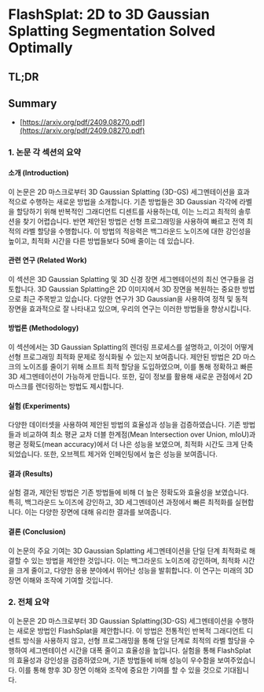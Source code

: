 # FlashSplat: 2D to 3D Gaussian Splatting Segmentation Solved Optimally
## TL;DR
## Summary
- [https://arxiv.org/pdf/2409.08270.pdf](https://arxiv.org/pdf/2409.08270.pdf)

### 1. 논문 각 섹션의 요약

#### 소개 (Introduction)
이 논문은 2D 마스크로부터 3D Gaussian Splatting (3D-GS) 세그멘테이션을 효과적으로 수행하는 새로운 방법을 소개합니다. 기존 방법들은 3D Gaussian 각각에 라벨을 할당하기 위해 반복적인 그래디언트 디센트를 사용하는데, 이는 느리고 최적의 솔루션을 찾기 어렵습니다. 반면 제안된 방법은 선형 프로그래밍을 사용하여 빠르고 전역 최적의 라벨 할당을 수행합니다. 이 방법의 적응력은 백그라운드 노이즈에 대한 강인성을 높이고, 최적화 시간을 다른 방법들보다 50배 줄이는 데 있습니다.

#### 관련 연구 (Related Work)
이 섹션은 3D Gaussian Splatting 및 3D 신경 장면 세그멘테이션의 최신 연구들을 검토합니다. 3D Gaussian Splatting은 2D 이미지에서 3D 장면을 복원하는 중요한 방법으로 최근 주목받고 있습니다. 다양한 연구가 3D Gaussian을 사용하여 정적 및 동적 장면을 효과적으로 잘 나타내고 있으며, 우리의 연구는 이러한 방법들을 향상시킵니다.

#### 방법론 (Methodology)
이 섹션에서는 3D Gaussian Splatting의 렌더링 프로세스를 설명하고, 이것이 어떻게 선형 프로그래밍 최적화 문제로 정식화될 수 있는지 보여줍니다. 제안된 방법은 2D 마스크의 노이즈를 줄이기 위해 소프트 최적 할당을 도입하였으며, 이를 통해 정확하고 빠른 3D 세그멘테이션이 가능하게 만듭니다. 또한, 깊이 정보를 활용해 새로운 관점에서 2D 마스크를 렌더링하는 방법도 제시합니다.

#### 실험 (Experiments)
다양한 데이터셋을 사용하여 제안된 방법의 효율성과 성능을 검증하였습니다. 기존 방법들과 비교하여 최소 평균 교차 더블 한계점(Mean Intersection over Union, mIoU)과 평균 정확도(mean accuracy)에서 더 나은 성능을 보였으며, 최적화 시간도 크게 단축되었습니다. 또한, 오브젝트 제거와 인페인팅에서 높은 성능을 보여줍니다.

#### 결과 (Results)
실험 결과, 제안된 방법은 기존 방법들에 비해 더 높은 정확도와 효율성을 보였습니다. 특히, 백그라운드 노이즈에 강인하고, 3D 세그멘테이션 과정에서 빠른 최적화를 실현합니다. 이는 다양한 장면에 대해 유리한 결과를 보여줍니다.

#### 결론 (Conclusion)
이 논문의 주요 기여는 3D Gaussian Splatting 세그멘테이션을 단일 단계 최적화로 해결할 수 있는 방법을 제안한 것입니다. 이는 백그라운드 노이즈에 강인하며, 최적화 시간을 크게 줄이고, 다양한 응용 분야에서 뛰어난 성능을 발휘합니다. 이 연구는 미래의 3D 장면 이해와 조작에 기여할 것입니다.

### 2. 전체 요약

이 논문은 2D 마스크로부터 3D Gaussian Splatting(3D-GS) 세그멘테이션을 수행하는 새로운 방법인 FlashSplat을 제안합니다. 이 방법은 전통적인 반복적 그래디언트 디센트 방식을 사용하지 않고, 선형 프로그래밍을 통해 단일 단계로 최적의 라벨 할당을 수행하여 세그멘테이션 시간을 대폭 줄이고 효율성을 높입니다. 실험을 통해 FlashSplat의 효율성과 강인성을 검증하였으며, 기존 방법들에 비해 성능이 우수함을 보여주었습니다. 이를 통해 향후 3D 장면 이해와 조작에 중요한 기여를 할 수 있을 것으로 기대됩니다.